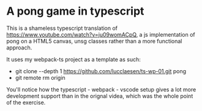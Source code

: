# A pong game in typescript

This is a shameless typescript translation of https://www.youtube.com/watch?v=ju09womACpQ, a js implementation
of pong on a HTML5 canvas, unsg classes rather than a more functional approach.

It uses my webpack-ts project as a template as such:
- git clone --depth 1 https://github.com/lucclaesen/ts-wp-01.git pong
- git remote rm origin

You'll notice how the typescript - webpack - vscode setup gives a lot more development 
support than in the orignal videa, which was the whole point of the exercise.